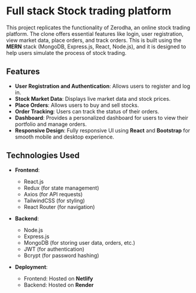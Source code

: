 # Full stack Stock trading platform

This project replicates the functionality of Zerodha, an online stock trading platform. The clone offers essential features like login, user registration, view market data, place orders, and track orders. This is built using the **MERN** stack (MongoDB, Express.js, React, Node.js), and it is designed to help users simulate the process of stock trading.

## Features

- **User Registration and Authentication**: Allows users to register and log in.
- **Stock Market Data**: Displays live market data and stock prices.
- **Place Orders**: Allows users to buy and sell stocks.
- **Order Tracking**: Users can track the status of their orders.
- **Dashboard**: Provides a personalized dashboard for users to view their portfolio and manage orders.
- **Responsive Design**: Fully responsive UI using **React** and **Bootstrap** for smooth mobile and desktop experience.

## Technologies Used

- **Frontend**:
  - React.js
  - Redux (for state management)
  - Axios (for API requests)
  - TailwindCSS (for styling)
  - React Router (for navigation)
  
- **Backend**:
  - Node.js
  - Express.js
  - MongoDB (for storing user data, orders, etc.)
  - JWT (for authentication)
  - Bcrypt (for password hashing)

- **Deployment**:
  - Frontend: Hosted on **Netlify**
  - Backend: Hosted on **Render**
